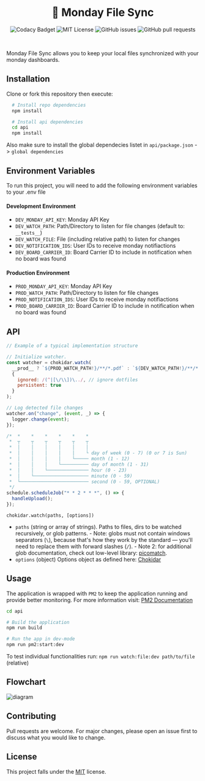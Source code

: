 <h1 align="center">🔁 Monday File Sync</h1>

<p align="center">
  <img alt="Codacy Badget" src="https://app.codacy.com/project/badge/Grade/2394e50329994765934a964e0dfab8e2"/>
  <img alt="MIT License" src="https://img.shields.io/apm/l/atomic-design-ui.svg?"/>
  <img alt="GitHub issues" src="https://img.shields.io/github/issues/paulbuechner/monday-file-sync"/>
  <img alt="GitHub pull requests" src="https://img.shields.io/github/issues-pr/paulbuechner/monday-file-sync"/>
</p>
<br />

Monday File Sync allows you to keep your local files synchronized with your monday dashboards.

## Installation

Clone or fork this repository then execute:

```bash
  # Install repo dependencies
  npm install

  # Install api dependencies
  cd api
  npm install
```

Also make sure to install the global dependecies listet in `api/package.json` -> `global dependencies`

## Environment Variables

To run this project, you will need to add the following environment variables to your .env file

#### Development Environment

- `DEV_MONDAY_API_KEY`: Monday API Key
- `DEV_WATCH_PATH`: Path/Directory to listen for file changes (default to: `__tests__`)
- `DEV_WATCH_FILE`: File (including relative path) to listen for changes
- `DEV_NOTIFICATION_IDS`: User IDs to receive monday notifiactions
- `DEV_BOARD_CARRIER_ID`: Board Carrier ID to include in notification when no board was found

#### Production Environment

- `PROD_MONDAY_API_KEY`: Monday API Key
- `PROD_WATCH_PATH`: Path/Directory to listen for file changes
- `PROD_NOTIFICATION_IDS`: User IDs to receive monday notifiactions
- `PROD_BOARD_CARRIER_ID`: Board Carrier ID to include in notification when no board was found

## API

```javascript
// Example of a typical implementation structure

// Initialize watcher.
const watcher = chokidar.watch(
  __prod__ ? `${PROD_WATCH_PATH!}/**/*.pdf` : `${DEV_WATCH_PATH!}/**/*.pdf`,
  {
    ignored: /(^|[\/\\])\../, // ignore dotfiles
    persistent: true
  }
);

// Log detected file changes
watcher.on("change", (event, _) => {
  logger.change(event);
});

/*  *    *    *    *    *    *
 *  ┬    ┬    ┬    ┬    ┬    ┬
 *  │    │    │    │    │    │
 *  │    │    │    │    │    └ day of week (0 - 7) (0 or 7 is Sun)
 *  │    │    │    │    └───── month (1 - 12)
 *  │    │    │    └────────── day of month (1 - 31)
 *  │    │    └─────────────── hour (0 - 23)
 *  │    └──────────────────── minute (0 - 59)
 *  └───────────────────────── second (0 - 59, OPTIONAL)
 */
schedule.scheduleJob("* * 2 * * *", () => {
  handleUpload();
});
```

`chokidar.watch(paths, [options])`

- `paths` (string or array of strings). Paths to files, dirs to be watched
  recursively, or glob patterns. - Note: globs must not contain windows separators (`\`),
  because that's how they work by the standard —
  you'll need to replace them with forward slashes (`/`). - Note 2: for additional glob documentation, check out low-level
  library: [picomatch](https://github.com/micromatch/picomatch).
- `options` (object) Options object as defined here: [Chokidar](https://github.com/paulmillr/chokidar)

## Usage

The application is wrapped with `PM2` to keep the application running and provide better monitoring. For more information visit: [PM2 Documentation](https://pm2.keymetrics.io/docs/usage/quick-start/)

```bash
cd api

# Build the application
npm run build

# Run the app in dev-mode
npm run pm2:start:dev
```

To test individual functionalities run: `npm run watch:file:dev path/to/file` (relative)

## Flowchart

![diagram](https://user-images.githubusercontent.com/45827409/132483419-69923a0c-28d5-47f3-8e61-f6f9675c6fdb.png)


## Contributing

Pull requests are welcome. For major changes, please open an issue first to discuss what you would like to change.

## License

This project falls under the [MIT](https://choosealicense.com/licenses/mit/) license.
